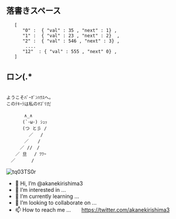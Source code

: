 ## 落書きスペース
~~~
   [
      "0" :  { "val" : 35 , "next" : 1} ,
      "1" :  { "val" : 23 , "next" : 2}  ,
      "2" :  { "val" : 546 , "next" : 3} ,
       ....
      "12"  : { "val" : 555 , "next" 0} ,
   ]
~~~

## ロン(.*

~~~

ようこそﾊﾞｰﾎﾞﾝﾊｳｽへ｡
このﾃｷｰﾗは私のｵｺﾞﾘだ

　　　　∧_∧
　　　 (`･ω･) ｼｭｯ
　 　　(つ と彡 /
　　　　　／　 /
　　　　／　　/
　　　／ //　/
　　／ 旦　 / ﾂﾂｰ
　／　　　 /

~~~

![tq03TS0r](https://user-images.githubusercontent.com/89263412/130250916-323a17db-fc65-4504-8830-8d5ddbeb93da.jpg)


- 👋 Hi, I’m @akanekirishima3
- 👀 I’m interested in ...
- 🌱 I’m currently learning ...
- 💞️ I’m looking to collaborate on ...
- 📫 How to reach me ...　　https://twitter.com/akanekirishima3

<!---
akanekirishima3/akanekirishima3 is a ✨ special ✨ repository because its `README.md` (this file) appears on your GitHub profile.
You can click the Preview link to take a look at your changes.
--->
